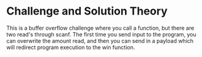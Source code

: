 # Challenge and Solution Theory
This is a buffer overflow challenge where you call a function, but there are two read's through scanf.
The first time you send input to the program, you can overwrite the amount read, and then you can send in a payload which will redirect program execution to the win function.